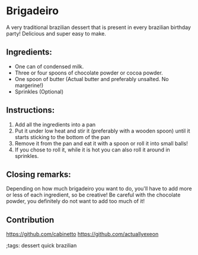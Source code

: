 # Brigadeiro

A very traditional brazilian dessert that is present in every brazilian birthday party! Delicious and super easy to make.

## Ingredients:

- One can of condensed milk.
- Three or four spoons of chocolate powder or cocoa powder.
- One spoon of butter (Actual butter and preferably unsalted. No margerine!)
- Sprinkles (Optional)

## Instructions: 
1. Add all the ingredients into a pan
2. Put it under low heat and stir it (preferably with a wooden spoon) until it starts sticking to the bottom of the pan
3. Remove it from the pan and eat it with a spoon or roll it into small balls!
4. If you chose to roll it, while it is hot you can also roll it around in sprinkles.

## Closing remarks:
Depending on how much brigadeiro you want to do, you'll have to add more or less of each ingredient, so be creative! Be careful with the chocolate powder, you definitely do not want to add too much of it!

## Contribution
https://github.com/cabinetto
https://github.com/actuallyexeon

;tags: dessert quick brazilian
